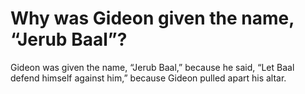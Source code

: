 # Why was Gideon given the name, “Jerub Baal”?

Gideon was given the name, “Jerub Baal,” because he said, “Let Baal defend himself against him,” because Gideon pulled apart his altar.
